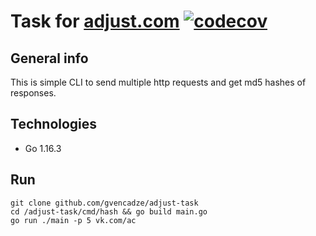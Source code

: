 # Task for [adjust.com](https://adjust.com) [![codecov](https://codecov.io/gh/gvencadze/adjust-task/branch/main/graph/badge.svg?token=YVMQC5DVIJ)](https://codecov.io/gh/gvencadze/adjust-task)

## General info
This is simple CLI to send multiple http requests and get md5 hashes of responses.

## Technologies
* Go 1.16.3

## Run
```
git clone github.com/gvencadze/adjust-task
cd /adjust-task/cmd/hash && go build main.go
go run ./main -p 5 vk.com/ac
```